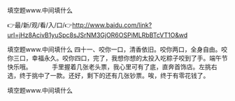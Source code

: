 填空题www.中间填什么

👉最/新/观/看/入/口/👉http://www.baidu.com/link?url=jHz8AcivB1yuSpc8sJSrNM3GjOR6OSPiMLRbBTcVT1O&wd

填空题www.中间填什么	四十一、咬你一口，清香依旧。咬你两口，全身自由。咬你三口，幸福永久。咬你四口，完了，我想你想的太投入吃粽子咬到了手。端午节快乐哦。
　　　手里握着几张老头票，我心里可有了底，直奔首饰店。左挑右选，终于挑中了一款。还好，剩下的还有几张钞票。唉，终于有零花钱了。


填空题www.中间填什么
